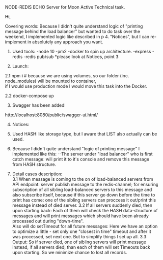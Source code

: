 NODE-REDIS ECHO Server for Moon Active Technical task. 

Hi,

Covering words:
Because I didn't quite understand logic of "printing message behind the load balancer" but wanted to do task over the weekend,
I implemented logic like described in p 4. "Notices", but I can re-implement in absolutely any approach you want.


1. Used tools:
-node 10
-pm2
-docker to spin up architecture.
-express
-redis
-redis pub/sub 
*please look at Notices, point 3

2. Launch:

2.1 npm i # because we are using volumes, so our folder (inc. node_modules) will be mounted to container,  
if I would use production mode I would move this task into the Docker.

2.2 docker-compose up

3. Swagger has been added

http://localhost:8080/public/swagger-ui.html/


4. Notices:
1. Used HASH like storage type, but I aware that LIST also actually can be used.
2. Because I didn't quite understand "logic of printing message" I implemented like this: 
	--The server under "load balancer" who is first catch message: will print it to it's console and remove this message from HASH structure.

3. Detail cases description:	
3.1 When message is coming to the on of load-balanced servers from API endpoint: server publish message to the redis-channel; 
    for ensuring subscription of all sibling load-balanced servers to this message and also subscribe itself, because
    if this server go down before the time to print has come: one of the sibling servers can proccess it out/print this message instead of died server.
3.2 If all servers suddenly died, then upon starting back: 
    Each of them will check the HASH data-structure of messages and will print messages which should have been already processed out during "down-time".	
    Also will do setTimeout for all future messages: 
	Here we have an option to optimize a little - set only one "closest in time" timeout and after it was processed, set next one. 
	But to simplify things I set up all.
3.3 Output: So if server died, one of sibling servers will print message instead, if all servers died, than each of them will set Timeouts back upon starting.
    So we minimize chance to lost all records.
	





